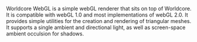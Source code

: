 Worldcore WebGL is a simple webGL renderer that sits on top of Worldcore. It is compatible with webGL 1.0 and most implementations of webGL 2.0. It provides simple utilities for the creation and rendering of triangular meshes. It supports a single ambient and directional light, as well as screen-space ambient occulsion for shadows.

